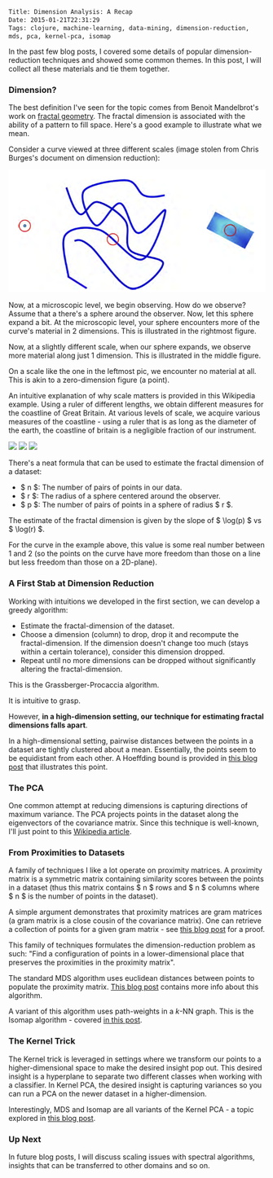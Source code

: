     Title: Dimension Analysis: A Recap
    Date: 2015-01-21T22:31:29
    Tags: clojure, machine-learning, data-mining, dimension-reduction,
    mds, pca, kernel-pca, isomap

In the past few blog posts, I covered some details of popular
dimension-reduction techniques and showed some common themes. In this
post, I will collect all these materials and tie them together.

<!-- more -->

### Dimension?

The best definition I've seen for the topic comes from Benoit
Mandelbrot's work on
[fractal geometry](http://en.wikipedia.org/wiki/Fractal_Dimension). The
fractal dimension is associated with the ability of a pattern to fill
space. Here's a good example to illustrate what we mean.

Consider a curve viewed at three different scales (image stolen from
Chris Burges's document on dimension reduction):

<img src="/img/rectangle_example.png" />

Now, at a microscopic level, we
begin observing. How do we observe? Assume that a there's a sphere
around the observer. Now, let this sphere expand a bit. At the
microscopic level, your sphere encounters more of the curve's
material in 2 dimensions. This is illustrated in the rightmost figure.

Now, at a slightly different scale, when our sphere expands, we observe
more material along just 1 dimension. This is illustrated in the middle figure.

On a scale like the one in the leftmost pic, we encounter no material at
all. This is akin to a zero-dimension figure (a point).

An intuitive explanation of why scale matters is provided in this
Wikipedia example. Using a ruler of different lengths, we obtain
different measures for the coastline of Great Britain. At various levels
of scale, we acquire various measures of the coastline - using a ruler
that is as long as the diameter of the earth, the coastline of britain
is a negligible fraction of our instrument.

<img src="http://upload.wikimedia.org/wikipedia/commons/7/78/Britain-fractal-coastline-200km.png" />
<img src="http://upload.wikimedia.org/wikipedia/commons/c/c8/Britain-fractal-coastline-100km.png" />
<img src="http://upload.wikimedia.org/wikipedia/commons/f/f9/Britain-fractal-coastline-50km.png" />

There's a neat formula that can be used to estimate the fractal
dimension of a dataset:

* $ n $: The number of pairs of points in our data.
* $ r $: The radius of a sphere centered around the observer.
* $ p $: The number of pairs of points in a sphere of radius $ r $.

The estimate of the fractal dimension is given by the slope of $ \log(p) $
vs $ \log(r) $.

For the curve in the example above, this value is some real number between 1
and 2 (so the points on the curve have more freedom than those on a line
but less freedom than those on a 2D-plane).

### A First Stab at Dimension Reduction

Working with intuitions we developed in the first section, we can
develop a greedy algorithm:

* Estimate the fractal-dimension of the dataset.
* Choose a dimension (column) to drop, drop it and recompute the
  fractal-dimension. If the dimension doesn't change too much (stays
  within a certain tolerance), consider this dimension dropped.
* Repeat until no more dimensions can be dropped without significantly
  altering the fractal-dimension.

This is the Grassberger-Procaccia algorithm.

It is intuitive to grasp.

However, **in a high-dimension setting, our technique for estimating fractal
dimensions falls apart**. 

In a high-dimensional setting, pairwise distances between the points in a
dataset are tightly clustered about a mean. Essentially, the points seem
to be equidistant from each other. A Hoeffding bound is provided in [this
blog post](/2013/11/29/a-comment-on-dimension-estimation/) that illustrates this point.

### The PCA 

One common attempt at reducing dimensions is capturing directions of
maximum variance. The PCA projects points in the dataset along the
eigenvectors of the covariance matrix. Since this technique is
well-known, I'll just point to this [Wikipedia article](http://en.wikipedia.org/wiki/Principal_component_analysis).

### From Proximities to Datasets

A family of techniques I like a lot operate on proximity matrices. A
proximity matrix is a symmetric matrix containing similarity scores
between the points in a dataset (thus this matrix contains $ n $ rows
and $ n $ columns where $ n $ is the number of points in the dataset).

A simple argument demonstrates that proximity matrices are gram
matrices (a gram matrix is a close cousin of the covariance matrix). One
can retrieve a collection of points for a given gram matrix - see [this
blog post](/2015/01/15/multidimensional-scaling-and-pca-are-the-same-thing/)
for a proof.

This family of techniques formulates the dimension-reduction problem as
such: "Find a configuration of points in a lower-dimensional place that
preserves the proximities in the proximity matrix".

The standard MDS algorithm uses euclidean distances between points to
populate the proximity
matrix. [This blog post](/2014/10/29/low-dimension-embeddings-for-visualization/)
contains more info about this algorithm.

A variant of this algorithm uses path-weights in a $k$-NN graph. This is
the Isomap algorithm - covered
[in this post](/2014/11/12/the-isomap-algorithm/).

### The Kernel Trick

The Kernel trick is leveraged in settings where we transform our points
to a higher-dimensional space to make the desired insight pop
out. This desired insight is a hyperplane to separate two different
classes when working with a classifier. In Kernel PCA, the desired
insight is capturing variances so you can run a PCA on the newer dataset
in a higher-dimension.

Interestingly, MDS and Isomap are all variants of the Kernel PCA - a
topic explored in [this blog post](/2015/01/20/the-kernel-pca/).

### Up Next

In future blog posts, I will discuss scaling issues with spectral
algorithms, insights that can be transferred to other domains and so
on.
